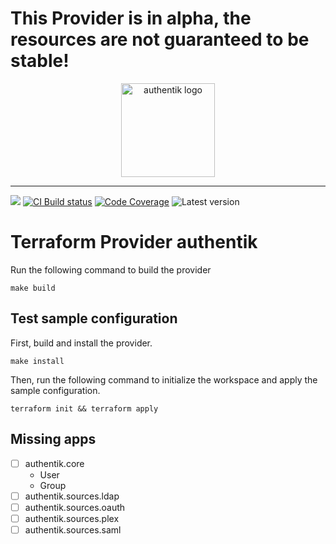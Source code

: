 # This Provider is in alpha, the resources are not guaranteed to be stable!

<p align="center">
    <img src="https://goauthentik.io/img/icon_top_brand_colour.svg" height="150" alt="authentik logo">
</p>

---

[![](https://img.shields.io/discord/809154715984199690?label=Discord&style=for-the-badge)](https://discord.gg/jg33eMhnj6)
[![CI Build status](https://img.shields.io/github/checks-status/beryju/terraform-provider-authentik/master?style=for-the-badge)](https://github.com/BeryJu/terraform-provider-authentik/actions)
[![Code Coverage](https://img.shields.io/codecov/c/gh/beryju/terraform-provider-authentik?style=for-the-badge)](https://codecov.io/gh/BeryJu/terraform-provider-authentik)
![Latest version](https://img.shields.io/github/v/tag/beryju/terraform-provider-authentik?style=for-the-badge)


# Terraform Provider authentik

Run the following command to build the provider

```shell
make build
```

## Test sample configuration

First, build and install the provider.

```shell
make install
```

Then, run the following command to initialize the workspace and apply the sample configuration.

```shell
terraform init && terraform apply
```

## Missing apps

- [ ] authentik.core
    - User
    - Group
- [ ] authentik.sources.ldap
- [ ] authentik.sources.oauth
- [ ] authentik.sources.plex
- [ ] authentik.sources.saml
